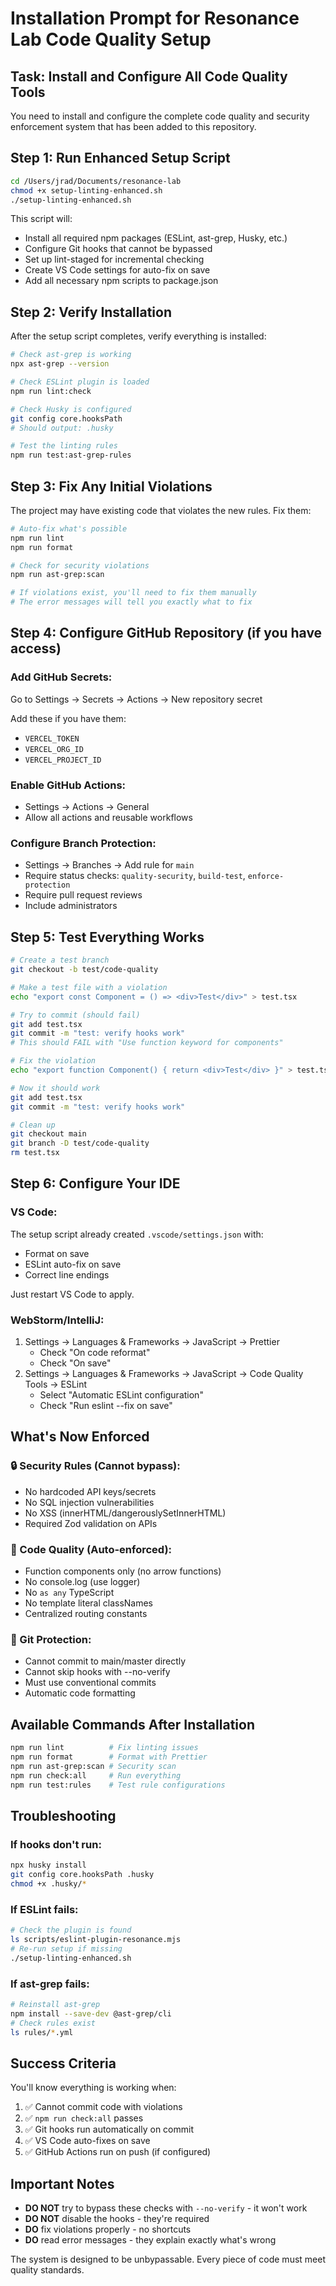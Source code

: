 # Installation Prompt for Resonance Lab Code Quality Setup

## Task: Install and Configure All Code Quality Tools

You need to install and configure the complete code quality and security enforcement system that has been added to this repository.

## Step 1: Run Enhanced Setup Script

```bash
cd /Users/jrad/Documents/resonance-lab
chmod +x setup-linting-enhanced.sh
./setup-linting-enhanced.sh
```

This script will:
- Install all required npm packages (ESLint, ast-grep, Husky, etc.)
- Configure Git hooks that cannot be bypassed
- Set up lint-staged for incremental checking
- Create VS Code settings for auto-fix on save
- Add all necessary npm scripts to package.json

## Step 2: Verify Installation

After the setup script completes, verify everything is installed:

```bash
# Check ast-grep is working
npx ast-grep --version

# Check ESLint plugin is loaded
npm run lint:check

# Check Husky is configured
git config core.hooksPath
# Should output: .husky

# Test the linting rules
npm run test:ast-grep-rules
```

## Step 3: Fix Any Initial Violations

The project may have existing code that violates the new rules. Fix them:

```bash
# Auto-fix what's possible
npm run lint
npm run format

# Check for security violations
npm run ast-grep:scan

# If violations exist, you'll need to fix them manually
# The error messages will tell you exactly what to fix
```

## Step 4: Configure GitHub Repository (if you have access)

### Add GitHub Secrets:
Go to Settings → Secrets → Actions → New repository secret

Add these if you have them:
- `VERCEL_TOKEN`
- `VERCEL_ORG_ID`
- `VERCEL_PROJECT_ID`

### Enable GitHub Actions:
- Settings → Actions → General
- Allow all actions and reusable workflows

### Configure Branch Protection:
- Settings → Branches → Add rule for `main`
- Require status checks: `quality-security`, `build-test`, `enforce-protection`
- Require pull request reviews
- Include administrators

## Step 5: Test Everything Works

```bash
# Create a test branch
git checkout -b test/code-quality

# Make a test file with a violation
echo "export const Component = () => <div>Test</div>" > test.tsx

# Try to commit (should fail)
git add test.tsx
git commit -m "test: verify hooks work"
# This should FAIL with "Use function keyword for components"

# Fix the violation
echo "export function Component() { return <div>Test</div> }" > test.tsx

# Now it should work
git add test.tsx
git commit -m "test: verify hooks work"

# Clean up
git checkout main
git branch -D test/code-quality
rm test.tsx
```

## Step 6: Configure Your IDE

### VS Code:
The setup script already created `.vscode/settings.json` with:
- Format on save
- ESLint auto-fix on save
- Correct line endings

Just restart VS Code to apply.

### WebStorm/IntelliJ:
1. Settings → Languages & Frameworks → JavaScript → Prettier
   - Check "On code reformat"
   - Check "On save"
2. Settings → Languages & Frameworks → JavaScript → Code Quality Tools → ESLint
   - Select "Automatic ESLint configuration"
   - Check "Run eslint --fix on save"

## What's Now Enforced

### 🔒 Security Rules (Cannot bypass):
- No hardcoded API keys/secrets
- No SQL injection vulnerabilities
- No XSS (innerHTML/dangerouslySetInnerHTML)
- Required Zod validation on APIs

### 📝 Code Quality (Auto-enforced):
- Function components only (no arrow functions)
- No console.log (use logger)
- No `as any` TypeScript
- No template literal classNames
- Centralized routing constants

### 🚫 Git Protection:
- Cannot commit to main/master directly
- Cannot skip hooks with --no-verify
- Must use conventional commits
- Automatic code formatting

## Available Commands After Installation

```bash
npm run lint          # Fix linting issues
npm run format        # Format with Prettier
npm run ast-grep:scan # Security scan
npm run check:all     # Run everything
npm run test:rules    # Test rule configurations
```

## Troubleshooting

### If hooks don't run:
```bash
npx husky install
git config core.hooksPath .husky
chmod +x .husky/*
```

### If ESLint fails:
```bash
# Check the plugin is found
ls scripts/eslint-plugin-resonance.mjs
# Re-run setup if missing
./setup-linting-enhanced.sh
```

### If ast-grep fails:
```bash
# Reinstall ast-grep
npm install --save-dev @ast-grep/cli
# Check rules exist
ls rules/*.yml
```

## Success Criteria

You'll know everything is working when:
1. ✅ Cannot commit code with violations
2. ✅ `npm run check:all` passes
3. ✅ Git hooks run automatically on commit
4. ✅ VS Code auto-fixes on save
5. ✅ GitHub Actions run on push (if configured)

## Important Notes

- **DO NOT** try to bypass these checks with `--no-verify` - it won't work
- **DO NOT** disable the hooks - they're required
- **DO** fix violations properly - no shortcuts
- **DO** read error messages - they explain exactly what's wrong

The system is designed to be unbypassable. Every piece of code must meet quality standards.